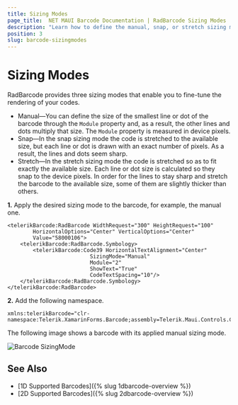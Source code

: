 ```yaml
---
title: Sizing Modes
page_title:  NET MAUI Barcode Documentation | RadBarcode Sizing Modes
description: "Learn how to define the manual, snap, or stretch sizing mode for the Telerik UI for MAUI Barcode."
position: 3
slug: barcode-sizingmodes
---
```


# Sizing Modes

RadBarcode provides three sizing modes that enable you to fine-tune the rendering of your codes.

* Manual&mdash;You can define the size of the smallest line or dot of the barcode through the `Module` property and, as a result, the other lines and dots multiply that size. The `Module` property is measured in device pixels.
* Snap&mdash;In the snap sizing mode the code is stretched to the available size, but each line or dot is drawn with an exact number of pixels. As a result, the lines and dots seem sharp.
* Stretch&mdash;In the stretch sizing mode the code is stretched so as to fit exactly the available size. Each line or dot size is calculated so they snap to the device pixels. In order for the lines to stay sharp and stretch the barcode to the available size, some of them are slightly thicker than others.

**1.** Apply the desired sizing mode to the barcode, for example, the manual one.

```XAML
<telerikBarcode:RadBarcode WidthRequest="300" HeightRequest="100"
		HorizontalOptions="Center" VerticalOptions="Center"
		Value="58000106">
	<telerikBarcode:RadBarcode.Symbology>
		<telerikBarcode:Code39 HorizontalTextAlignment="Center"
						  SizingMode="Manual"
						  Module="2"
						  ShowText="True"  
						  CodeTextSpacing="10"/>
	</telerikBarcode:RadBarcode.Symbology>
</telerikBarcode:RadBarcode>
```

**2.** Add the following namespace.

```XAML
xmlns:telerikBarcode="clr-namespace:Telerik.XamarinForms.Barcode;assembly=Telerik.Maui.Controls.Compatibility"
```

The following image shows a barcode with its applied manual sizing mode.

![Barcode SizingMode](images/barcode_sizingmode.png)

## See Also

- [1D Supported Barcodes]({% slug 1dbarcode-overview %})
- [2D Supported Barcodes]({% slug 2dbarcode-overview %})
